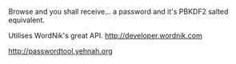 Browse and you shall receive... a password and it's PBKDF2 salted equivalent.

Utilises WordNik's great API. http://developer.wordnik.com

http://passwordtool.yehnah.org